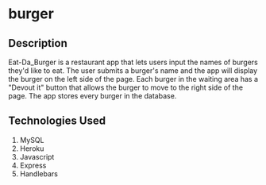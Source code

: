 # burger

## Description
Eat-Da_Burger is a restaurant app that lets users input the names of burgers they'd like to eat. The user submits a burger's name
and the app will display the burger on the left side of the page.
Each burger in the waiting area has a "Devout it" button that allows the burger to move to the right side of the page.
The app stores every burger in the database.

## Technologies Used
1. MySQL
2. Heroku
3. Javascript
4. Express
5. Handlebars

